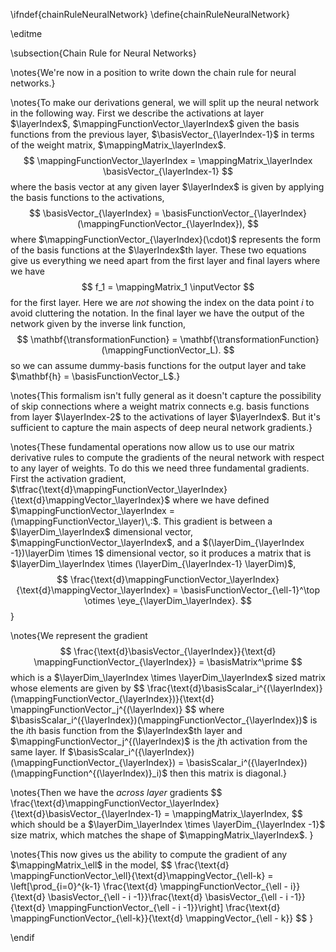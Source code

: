 \ifndef{chainRuleNeuralNetwork}
\define{chainRuleNeuralNetwork}

\editme

\subsection{Chain Rule for Neural Networks}

\notes{We're now in a position to write down the chain rule for neural networks.}

\notes{To make our derivations general, we will split up the neural network in the following way. First we describe the activations at layer $\layerIndex$, $\mappingFunctionVector_\layerIndex$ given the basis functions from the previous layer, $\basisVector_{\layerIndex-1}$ in terms of the weight matrix, $\mappingMatrix_\layerIndex$.
$$
\mappingFunctionVector_\layerIndex = \mappingMatrix_\layerIndex \basisVector_{\layerIndex-1}
$$
where the basis vector at any given layer $\layerIndex$ is given by applying the basis functions to the activations,
$$
\basisVector_{\layerIndex} = \basisFunctionVector_{\layerIndex}(\mappingFunctionVector_{\layerIndex}),
$$
where $\mappingFunctionVector_{\layerIndex}(\cdot)$ represents the form of the basis functions at the $\layerIndex$th layer. These two equations give us everything we need apart from the first layer and final layers where we have
$$
f_1 = \mappingMatrix_1 \inputVector
$$
for the first layer. Here we are *not* showing the index on the data point $i$ to avoid cluttering the notation. In the final layer we have the output of the network given by the inverse link function, 
$$
\mathbf{\transformationFunction} = \mathbf{\transformationFunction}(\mappingFunctionVector_L).
$$
so we can assume dummy-basis functions for the output layer and take $\mathbf{h} = \basisFunctionVector_L$.}

\notes{This formalism isn't fully general as it doesn't capture the possibility of skip connections where a weight matrix connects e.g. basis functions from layer $\layerIndex-2$ to the activations of layer $\layerIndex$. But it's sufficient to capture the main aspects of deep neural network gradients.}

\notes{These fundamental operations now allow us to use our matrix derivative rules to compute the gradients of the neural network with respect to any layer of weights. To do this we need three fundamental gradients. First the activation gradient, $\tfrac{\text{d}\mappingFunctionVector_\layerIndex}{\text{d}\mappingVector_\layerIndex}$ where we have defined $\mappingFunctionVector_\layerIndex = (\mappingFunctionVector_\layer)\,:$. This gradient is between a $\layerDim_\layerIndex$ dimensional vector, $\mappingFunctionVector_\layerIndex$, and a $(\layerDim_{\layerIndex -1})\layerDim \times 1$ dimensional vector, so it produces a matrix that is $\layerDim_\layerIndex \times (\layerDim_{\layerIndex-1} \layerDim)$,
$$
\frac{\text{d}\mappingFunctionVector_\layerIndex}{\text{d}\mappingVector_\layerIndex} = \basisFunctionVector_{\ell-1}^\top \otimes \eye_{\layerDim_\layerIndex}.
$$
}

\notes{We represent the gradient 
$$
\frac{\text{d}\basisVector_{\layerIndex}}{\text{d} \mappingFunctionVector_{\layerIndex}} = \basisMatrix^\prime
$$
which is a $\layerDim_\layerIndex \times \layerDim_\layerIndex$ sized matrix whose elements are given by
$$
\frac{\text{d}\basisScalar_i^{(\layerIndex)}(\mappingFunctionVector_{\layerIndex})}{\text{d} \mappingFunctionVector_j^{(\layerIndex)}
$$
where $\basisScalar_i^({\layerIndex})(\mappingFunctionVector_{\layerIndex})$ is the $i$th basis function from the $\layerIndex$th layer and $\mappingFunctionVector_j^{(\layerIndex)$ is the $j$th activation from the same layer. If $\basisScalar_i^({\layerIndex})(\mappingFunctionVector_{\layerIndex}) = \basisScalar_i^({\layerIndex})(\mappingFunction^{(\layerIndex)}_i)$ then this matrix is diagonal.}

\notes{Then we have the *across layer* gradients
$$
\frac{\text{d}\mappingFunctionVector_\layerIndex}{\text{d}\basisVector_{\layerIndex-1} = \mappingMatrix_\layerIndex,
$$
which should be a $\layerDim_\layerIndex \times \layerDim_{\layerIndex -1}$ size matrix, which matches the shape of $\mappingMatrix_\layerIndex$. 
}

\notes{This now gives us the ability to compute the gradient of any $\mappingMatrix_\ell$ in the model,
$$
\frac{\text{d} \mappingFunctionVector_\ell}{\text{d}\mappingVector_{\ell-k} = \left[\prod_{i=0}^{k-1} \frac{\text{d} \mappingFunctionVector_{\ell - i}}{\text{d} \basisVector_{\ell - i -1}}\frac{\text{d} \basisVector_{\ell - i -1}}{\text{d} \mappingFunctionVector_{\ell - i -1}}\right] \frac{\text{d} \mappingFunctionVector_{\ell-k}}{\text{d} \mappingVector_{\ell - k}}
$$
}

\endif
